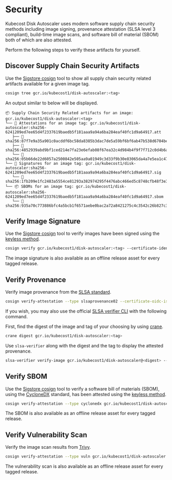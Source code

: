 # Security

Kubecost Disk Autoscaler uses modern software supply chain security methods including image signing, provenance attestation (SLSA level 3 compliant), build-time image scans, and software bill of material (SBOM) both of which are also attested.

Perform the following steps to verify these artifacts for yourself.

## Discover Supply Chain Security Artifacts

Use the [Sigstore cosign](https://github.com/sigstore/cosign) tool to show all supply chain security related artifacts available for a given image tag.

```sh
cosign tree gcr.io/kubecost1/disk-autoscaler:<tag>
```

An output similar to below will be displayed.

```
📦 Supply Chain Security Related artifacts for an image: gcr.io/kubecost1/disk-autoscaler:<tag>
└── 💾 Attestations for an image tag: gcr.io/kubecost1/disk-autoscaler:sha256-6241209ed7ee65d4f2337619baedb5f181aaa9a94a6ba284eaf40fc1d9a64917.att
   ├── 🍒 sha256:87f7e9a35a901c0acddf6bc58da8385b3dac7de5a59bf6bf6ab47b538d6704be
   ├── 🍒 sha256:4852939abd9bf1ced214e7fa23e6efab08f67ea32c4d984b4f9f7f712c0d4b6a
   └── 🍒 sha256:05b66de22d6057a2500842e505aa9a01949c3d33f9b30e83065da4a7e5ea1c47
└── 🔐 Signatures for an image tag: gcr.io/kubecost1/disk-autoscaler:sha256-6241209ed7ee65d4f2337619baedb5f181aaa9a94a6ba284eaf40fc1d9a64917.sig
   └── 🍒 sha256:1fb209e1fc2483a5554ce81293a382974295f4476abc466ed5c8748cfb48f3e3
└── 📦 SBOMs for an image tag: gcr.io/kubecost1/disk-autoscaler:sha256-6241209ed7ee65d4f2337619baedb5f181aaa9a94a6ba284eaf40fc1d9a64917.sbom
   └── 🍒 sha256:935a70c773886bfc4a5bcb1f6571aebe0bac2a72a8421275c4c3542c26b827c3
```

## Verify Image Signature

Use the [Sigstore cosign](https://github.com/sigstore/cosign) tool to verify images have been signed using the [keyless method](https://docs.sigstore.dev/signing/overview/).

```sh
cosign verify gcr.io/kubecost1/disk-autoscaler:<tag> --certificate-identity-regexp="https://github.com/kubecost1/disk-autoscaler/.github/workflows/release.yaml@refs/tags/*" --certificate-oidc-issuer="https://token.actions.githubusercontent.com" | jq
```

The image signature is also available as an offline release asset for every tagged release.

## Verify Provenance

Verify image provenance from the [SLSA standard](https://slsa.dev/).

```sh
cosign verify-attestation --type slsaprovenance02 --certificate-oidc-issuer https://token.actions.githubusercontent.com   --certificate-identity-regexp '^https://github.com/slsa-framework/slsa-github-generator/.github/workflows/generator_container_slsa3.yml@refs/tags/v[0-9]+.[0-9]+.[0-9]+$' gcr.io/kubecost1/disk-autoscaler:<tag> | jq .payload -r | base64 --decode | jq
```

If you wish, you may also use the official [SLSA verifier CLI](https://github.com/slsa-framework/slsa-verifier) with the following command.

First, find the digest of the image and tag of your choosing by using [crane](https://github.com/google/go-containerregistry/blob/main/cmd/crane/README.md).

```sh
crane digest gcr.io/kubecost1/disk-autoscaler:<tag>
```

Use `slsa-verifier` along with the digest and the tag to display the attested provenance.

```sh
slsa-verifier verify-image gcr.io/kubecost1/disk-autoscaler@<digest> --source-uri github.com/kubecost/disk-autoscaler --source-tag <tag> --print-provenance | jq
```

## Verify SBOM

Use the [Sigstore cosign](https://github.com/sigstore/cosign) tool to verify a software bill of materials (SBOM), using the [CycloneDX](https://cyclonedx.org/) standard, has been attested using the [keyless method](https://docs.sigstore.dev/signing/overview/).

```sh
cosign verify-attestation --type cyclonedx gcr.io/kubecost1/disk-autoscaler:<tag> --certificate-identity-regexp="https://github.com/kubecost1/disk-autoscaler/.github/workflows/release.yaml@refs/tags/*" --certificate-oidc-issuer="https://token.actions.githubusercontent.com" | jq .payload -r | base64 --decode | jq
```

The SBOM is also available as an offline release asset for every tagged release.

## Verify Vulnerability Scan

Verify the image scan results from [Trivy](https://github.com/aquasecurity/trivy).

```sh
cosign verify-attestation --type vuln gcr.io/kubecost1/disk-autoscaler:<tag> --certificate-identity-regexp="https://github.com/kubecost1/disk-autoscaler/.github/workflows/release.yaml@refs/tags/*" --certificate-oidc-issuer="https://token.actions.githubusercontent.com" | jq .payload -r | base64 --decode | jq
```

The vulnerability scan is also available as an offline release asset for every tagged release.
